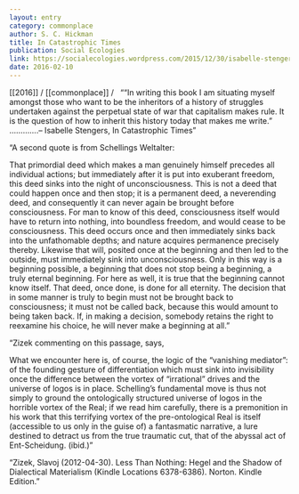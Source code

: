 ```yaml
---
layout: entry
category: commonplace
author: S. C. Hickman
title: In Catastrophic Times
publication: Social Ecologies
link: https://socialecologies.wordpress.com/2015/12/30/isabelle-stengers-in-catastrophic-times/
date: 2016-02-10
---
```


[[2016]] / [[commonplace]] / 
 
““In writing this book I am situating myself amongst those who want to be the inheritors of a history of struggles undertaken against the perpetual state of war that capitalism makes rule. It is the question of how to inherit this history today that makes me write.” 
………….– Isabelle Stengers, In Catastrophic Times”

“A second quote is from Schellings Weltalter:

That primordial deed which makes a man genuinely himself precedes all individual actions; but immediately after it is put into exuberant freedom, this deed sinks into the night of unconsciousness. This is not a deed that could happen once and then stop; it is a permanent deed, a neverending deed, and consequently it can never again be brought before consciousness. For man to know of this deed, consciousness itself would have to return into nothing, into boundless freedom, and would cease to be consciousness. This deed occurs once and then immediately sinks back into the unfathomable depths; and nature acquires permanence precisely thereby. Likewise that will, posited once at the beginning and then led to the outside, must immediately sink into unconsciousness. Only in this way is a beginning possible, a beginning that does not stop being a beginning, a truly eternal beginning. For here as well, it is true that the beginning cannot know itself. That deed, once done, is done for all eternity. The decision that in some manner is truly to begin must not be brought back to consciousness; it must not be called back, because this would amount to being taken back. If, in making a decision, somebody retains the right to reexamine his choice, he will never make a beginning at all.”

“Zizek commenting on this passage, says,

What we encounter here is, of course, the logic of the “vanishing mediator”: of the founding gesture of differentiation which must sink into invisibility once the difference between the vortex of “irrational” drives and the universe of logos is in place. Schelling’s fundamental move is thus not simply to ground the ontologically structured universe of logos in the horrible vortex of the Real; if we read him carefully, there is a premonition in his work that this terrifying vortex of the pre-ontological Real is itself (accessible to us only in the guise of) a fantasmatic narrative, a lure destined to detract us from the true traumatic cut, that of the abyssal act of Ent-Scheidung. (ibid.)”

“Zizek, Slavoj (2012-04-30). Less Than Nothing: Hegel and the Shadow of Dialectical Materialism (Kindle Locations 6378-6386). Norton. Kindle Edition.”
